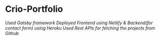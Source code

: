 # Crio-Portfolio

*Used Gatsby framework*
*Deployed Frontend using Netlify & Backend(for contact form) using Heroku*
*Used Rest APIs for fetching the projects from Github*
